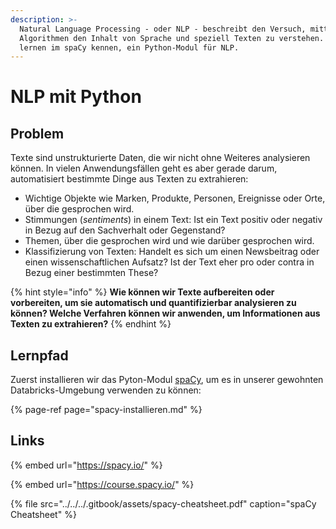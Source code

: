 ```yaml
---
description: >-
  Natural Language Processing - oder NLP - beschreibt den Versuch, mittels
  Algorithmen den Inhalt von Sprache und speziell Texten zu verstehen. Wir
  lernen im spaCy kennen, ein Python-Modul für NLP.
---
```


# NLP mit Python

## Problem

Texte sind unstrukturierte Daten, die wir nicht ohne Weiteres analysieren können. In vielen Anwendungsfällen geht es aber gerade darum, automatisiert bestimmte Dinge aus Texten zu extrahieren:

* Wichtige Objekte wie Marken, Produkte, Personen, Ereignisse oder Orte, über die gesprochen wird.
* Stimmungen \(_sentiments_\) in einem Text: Ist ein Text positiv oder negativ in Bezug auf den Sachverhalt oder Gegenstand?
* Themen, über die gesprochen wird und wie darüber gesprochen wird.
* Klassifizierung von Texten: Handelt es sich um einen Newsbeitrag oder einen wissenschaftlichen Aufsatz? Ist der Text eher pro oder contra in Bezug einer bestimmten These?

{% hint style="info" %}
**Wie können wir Texte aufbereiten oder vorbereiten, um sie automatisch und quantifizierbar analysieren zu können? Welche Verfahren können wir anwenden, um Informationen aus Texten zu extrahieren?**
{% endhint %}

## Lernpfad

Zuerst installieren wir das Pyton-Modul [spaCy](https://spacy.io/), um es in unserer gewohnten Databricks-Umgebung verwenden zu können:

{% page-ref page="spacy-installieren.md" %}



## Links

{% embed url="https://spacy.io/" %}

{% embed url="https://course.spacy.io/" %}

{% file src="../../../.gitbook/assets/spacy-cheatsheet.pdf" caption="spaCy Cheatsheet" %}

